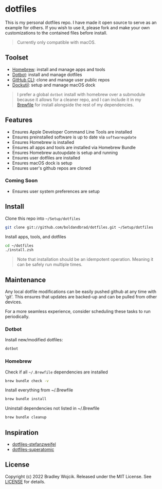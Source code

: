 # dotfiles

This is my personal dotfiles repo. I have made it open
source to serve as an example for others. If you wish to
use it, please fork and make your own customizations to the
contained files before install.

> Currently only compatible with macOS.

## Toolset

- [Homebrew](https://brew.sh): install and manage apps and tools
- [Dotbot](https://github.com/anishathalye/dotbot): install and manage dotfiles
- [GitHub CLI](https://cli.github.com): clone and manage user public repos
- [Dockutil](https://github.com/kcrawford/dockutil): setup and manage macOS dock

> I prefer a global `dotbot` install with homebrew over
> a submodule because it allows for a cleaner repo,
> and I can include it in my [Brewfile](/brew/Brewfile) for install alongside
> the rest of my dependencies.

## Features

- Ensures Apple Developer Command Line Tools are installed
- Ensures preinstalled software is up to date via `softwareupdate`
- Ensures Homebrew is installed
- Ensures all apps and tools are installed via Homebrew Bundle
- Ensures Homebrew autoupdate is setup and running
- Ensures user dotfiles are installed
- Ensures macOS dock is setup
- Ensures user's github repos are cloned

### Coming Soon

- Ensures user system preferences are setup

## Install

Clone this repo into `~/Setup/dotfiles`

```zsh
git clone git://github.com/boldandbrad/dotfiles.git ~/Setup/dotfiles
```

Install apps, tools, and dotfiles

```zsh
cd ~/dotfiles
./install.zsh
```

> Note that installation should be an idempotent
> operation. Meaning it can be safely run multiple times.

## Maintenance

Any local dotfile modifications can be easily pushed github
at any time with 'git'. This ensures that updates are
backed-up and can be pulled from other devices.

For a more seamless experience, consider scheduling these
tasks to run periodically.

### Dotbot

Install new/modified dotfiles:

```zsh
dotbot
```

### Homebrew

Check if all `~/.Brewfile` dependencies are installed

```zsh
brew bundle check -v
```

Install everything from ~/.Brewfile

```zsh
brew bundle install
```

Uninstall dependencies not listed in ~/.Brewfile

```zsh
brew bundle cleanup
```

## Inspiration

- [dotfiles-stefanzweifel](https://github.com/stefanzweifel/dotfiles)
- [dotfiles-superatomic](https://github.com/superatomic/dotfiles)

## License

Copyright (c) 2022 Bradley Wojcik. Released under the MIT
License. See [LICENSE](LICENSE) for details.
